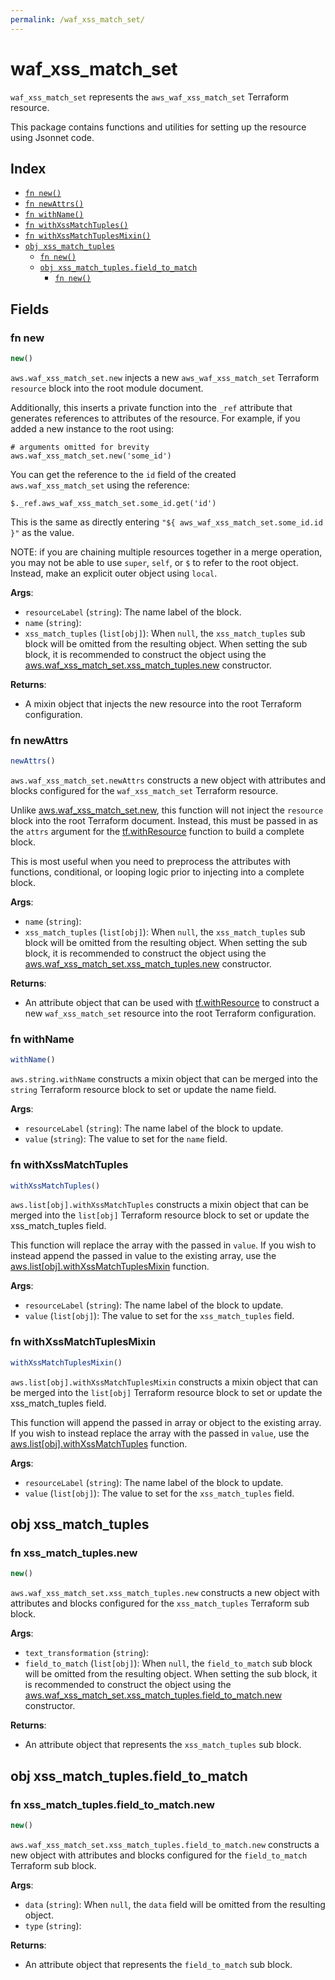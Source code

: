 ```yaml
---
permalink: /waf_xss_match_set/
---
```


# waf_xss_match_set

`waf_xss_match_set` represents the `aws_waf_xss_match_set` Terraform resource.



This package contains functions and utilities for setting up the resource using Jsonnet code.


## Index

* [`fn new()`](#fn-new)
* [`fn newAttrs()`](#fn-newattrs)
* [`fn withName()`](#fn-withname)
* [`fn withXssMatchTuples()`](#fn-withxssmatchtuples)
* [`fn withXssMatchTuplesMixin()`](#fn-withxssmatchtuplesmixin)
* [`obj xss_match_tuples`](#obj-xss_match_tuples)
  * [`fn new()`](#fn-xss_match_tuplesnew)
  * [`obj xss_match_tuples.field_to_match`](#obj-xss_match_tuplesfield_to_match)
    * [`fn new()`](#fn-xss_match_tuplesfield_to_matchnew)

## Fields

### fn new

```ts
new()
```


`aws.waf_xss_match_set.new` injects a new `aws_waf_xss_match_set` Terraform `resource`
block into the root module document.

Additionally, this inserts a private function into the `_ref` attribute that generates references to attributes of the
resource. For example, if you added a new instance to the root using:

    # arguments omitted for brevity
    aws.waf_xss_match_set.new('some_id')

You can get the reference to the `id` field of the created `aws.waf_xss_match_set` using the reference:

    $._ref.aws_waf_xss_match_set.some_id.get('id')

This is the same as directly entering `"${ aws_waf_xss_match_set.some_id.id }"` as the value.

NOTE: if you are chaining multiple resources together in a merge operation, you may not be able to use `super`, `self`,
or `$` to refer to the root object. Instead, make an explicit outer object using `local`.

**Args**:
  - `resourceLabel` (`string`): The name label of the block.
  - `name` (`string`): 
  - `xss_match_tuples` (`list[obj]`):  When `null`, the `xss_match_tuples` sub block will be omitted from the resulting object. When setting the sub block, it is recommended to construct the object using the [aws.waf_xss_match_set.xss_match_tuples.new](#fn-xss_match_tuplesnew) constructor.

**Returns**:
- A mixin object that injects the new resource into the root Terraform configuration.


### fn newAttrs

```ts
newAttrs()
```


`aws.waf_xss_match_set.newAttrs` constructs a new object with attributes and blocks configured for the `waf_xss_match_set`
Terraform resource.

Unlike [aws.waf_xss_match_set.new](#fn-new), this function will not inject the `resource`
block into the root Terraform document. Instead, this must be passed in as the `attrs` argument for the
[tf.withResource](https://github.com/tf-libsonnet/core/tree/main/docs#fn-withresource) function to build a complete block.

This is most useful when you need to preprocess the attributes with functions, conditional, or looping logic prior to
injecting into a complete block.

**Args**:
  - `name` (`string`): 
  - `xss_match_tuples` (`list[obj]`):  When `null`, the `xss_match_tuples` sub block will be omitted from the resulting object. When setting the sub block, it is recommended to construct the object using the [aws.waf_xss_match_set.xss_match_tuples.new](#fn-xss_match_tuplesnew) constructor.

**Returns**:
  - An attribute object that can be used with [tf.withResource](https://github.com/tf-libsonnet/core/tree/main/docs#fn-withresource) to construct a new `waf_xss_match_set` resource into the root Terraform configuration.


### fn withName

```ts
withName()
```

`aws.string.withName` constructs a mixin object that can be merged into the `string`
Terraform resource block to set or update the name field.



**Args**:
  - `resourceLabel` (`string`): The name label of the block to update.
  - `value` (`string`): The value to set for the `name` field.


### fn withXssMatchTuples

```ts
withXssMatchTuples()
```

`aws.list[obj].withXssMatchTuples` constructs a mixin object that can be merged into the `list[obj]`
Terraform resource block to set or update the xss_match_tuples field.

This function will replace the array with the passed in `value`. If you wish to instead append the
passed in value to the existing array, use the [aws.list[obj].withXssMatchTuplesMixin](TODO) function.


**Args**:
  - `resourceLabel` (`string`): The name label of the block to update.
  - `value` (`list[obj]`): The value to set for the `xss_match_tuples` field.


### fn withXssMatchTuplesMixin

```ts
withXssMatchTuplesMixin()
```

`aws.list[obj].withXssMatchTuplesMixin` constructs a mixin object that can be merged into the `list[obj]`
Terraform resource block to set or update the xss_match_tuples field.

This function will append the passed in array or object to the existing array. If you wish
to instead replace the array with the passed in `value`, use the [aws.list[obj].withXssMatchTuples](TODO)
function.


**Args**:
  - `resourceLabel` (`string`): The name label of the block to update.
  - `value` (`list[obj]`): The value to set for the `xss_match_tuples` field.


## obj xss_match_tuples



### fn xss_match_tuples.new

```ts
new()
```


`aws.waf_xss_match_set.xss_match_tuples.new` constructs a new object with attributes and blocks configured for the `xss_match_tuples`
Terraform sub block.



**Args**:
  - `text_transformation` (`string`): 
  - `field_to_match` (`list[obj]`):  When `null`, the `field_to_match` sub block will be omitted from the resulting object. When setting the sub block, it is recommended to construct the object using the [aws.waf_xss_match_set.xss_match_tuples.field_to_match.new](#fn-field_to_matchnew) constructor.

**Returns**:
  - An attribute object that represents the `xss_match_tuples` sub block.


## obj xss_match_tuples.field_to_match



### fn xss_match_tuples.field_to_match.new

```ts
new()
```


`aws.waf_xss_match_set.xss_match_tuples.field_to_match.new` constructs a new object with attributes and blocks configured for the `field_to_match`
Terraform sub block.



**Args**:
  - `data` (`string`):  When `null`, the `data` field will be omitted from the resulting object.
  - `type` (`string`): 

**Returns**:
  - An attribute object that represents the `field_to_match` sub block.
